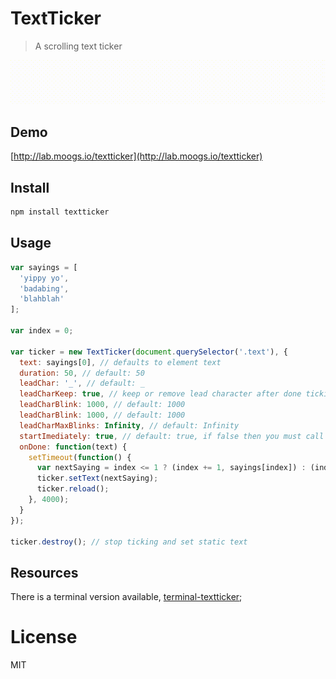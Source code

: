 # TextTicker

> A scrolling text ticker

<img src="screenshot.gif" />

## Demo

[http://lab.moogs.io/textticker](http://lab.moogs.io/textticker)

## Install

```bash
npm install textticker
```

## Usage

```javascript
var sayings = [
  'yippy yo',
  'badabing',
  'blahblah'
];

var index = 0;

var ticker = new TextTicker(document.querySelector('.text'), {
  text: sayings[0], // defaults to element text
  duration: 50, // default: 50
  leadChar: '_', // default: _
  leadCharKeep: true, // keep or remove lead character after done ticking. default: true
  leadCharBlink: 1000, // default: 1000
  leadCharBlink: 1000, // default: 1000
  leadCharMaxBlinks: Infinity, // default: Infinity
  startImediately: true, // default: true, if false then you must call ticker.start()
  onDone: function(text) {
    setTimeout(function() {
      var nextSaying = index <= 1 ? (index += 1, sayings[index]) : (index = 0, sayings[index]);
      ticker.setText(nextSaying);
      ticker.reload();
    }, 4000);
  }
});

ticker.destroy(); // stop ticking and set static text
```

## Resources

There is a terminal version available, [terminal-textticker](https://github.com/miguelmota/terminal-textticker);

# License

MIT

